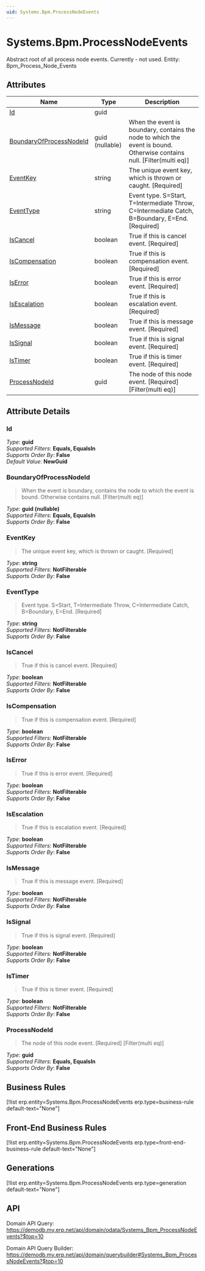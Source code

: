 ```yaml
---
uid: Systems.Bpm.ProcessNodeEvents
---
```

# Systems.Bpm.ProcessNodeEvents

Abstract root of all process node events. Currently - not used. Entity: Bpm_Process_Node_Events

## Attributes

| Name | Type | Description |
| ---- | ---- | --- |
| [Id](Systems.Bpm.ProcessNodeEvents.md#Id) | guid |  
| [BoundaryOfProcessNodeId](Systems.Bpm.ProcessNodeEvents.md#BoundaryOfProcessNodeId) | guid (nullable) | When the event is boundary, contains the node to which the event is bound. Otherwise contains null. [Filter(multi eq)] 
| [EventKey](Systems.Bpm.ProcessNodeEvents.md#EventKey) | string | The unique event key, which is thrown or caught. [Required] 
| [EventType](Systems.Bpm.ProcessNodeEvents.md#EventType) | string | Event type. S=Start, T=Intermediate Throw, C=Intermediate Catch, B=Boundary, E=End. [Required] 
| [IsCancel](Systems.Bpm.ProcessNodeEvents.md#IsCancel) | boolean | True if this is cancel event. [Required] 
| [IsCompensation](Systems.Bpm.ProcessNodeEvents.md#IsCompensation) | boolean | True if this is compensation event. [Required] 
| [IsError](Systems.Bpm.ProcessNodeEvents.md#IsError) | boolean | True if this is error event. [Required] 
| [IsEscalation](Systems.Bpm.ProcessNodeEvents.md#IsEscalation) | boolean | True if this is escalation event. [Required] 
| [IsMessage](Systems.Bpm.ProcessNodeEvents.md#IsMessage) | boolean | True if this is message event. [Required] 
| [IsSignal](Systems.Bpm.ProcessNodeEvents.md#IsSignal) | boolean | True if this is signal event. [Required] 
| [IsTimer](Systems.Bpm.ProcessNodeEvents.md#IsTimer) | boolean | True if this is timer event. [Required] 
| [ProcessNodeId](Systems.Bpm.ProcessNodeEvents.md#ProcessNodeId) | guid | The node of this node event. [Required] [Filter(multi eq)] 


## Attribute Details

### Id

_Type_: **guid**  
_Supported Filters_: **Equals, EqualsIn**  
_Supports Order By_: **False**  
_Default Value_: **NewGuid**  

### BoundaryOfProcessNodeId

> When the event is boundary, contains the node to which the event is bound. Otherwise contains null. [Filter(multi eq)]

_Type_: **guid (nullable)**  
_Supported Filters_: **Equals, EqualsIn**  
_Supports Order By_: **False**  

### EventKey

> The unique event key, which is thrown or caught. [Required]

_Type_: **string**  
_Supported Filters_: **NotFilterable**  
_Supports Order By_: **False**  

### EventType

> Event type. S=Start, T=Intermediate Throw, C=Intermediate Catch, B=Boundary, E=End. [Required]

_Type_: **string**  
_Supported Filters_: **NotFilterable**  
_Supports Order By_: **False**  

### IsCancel

> True if this is cancel event. [Required]

_Type_: **boolean**  
_Supported Filters_: **NotFilterable**  
_Supports Order By_: **False**  

### IsCompensation

> True if this is compensation event. [Required]

_Type_: **boolean**  
_Supported Filters_: **NotFilterable**  
_Supports Order By_: **False**  

### IsError

> True if this is error event. [Required]

_Type_: **boolean**  
_Supported Filters_: **NotFilterable**  
_Supports Order By_: **False**  

### IsEscalation

> True if this is escalation event. [Required]

_Type_: **boolean**  
_Supported Filters_: **NotFilterable**  
_Supports Order By_: **False**  

### IsMessage

> True if this is message event. [Required]

_Type_: **boolean**  
_Supported Filters_: **NotFilterable**  
_Supports Order By_: **False**  

### IsSignal

> True if this is signal event. [Required]

_Type_: **boolean**  
_Supported Filters_: **NotFilterable**  
_Supports Order By_: **False**  

### IsTimer

> True if this is timer event. [Required]

_Type_: **boolean**  
_Supported Filters_: **NotFilterable**  
_Supports Order By_: **False**  

### ProcessNodeId

> The node of this node event. [Required] [Filter(multi eq)]

_Type_: **guid**  
_Supported Filters_: **Equals, EqualsIn**  
_Supports Order By_: **False**  



## Business Rules

[!list erp.entity=Systems.Bpm.ProcessNodeEvents erp.type=business-rule default-text="None"]

## Front-End Business Rules

[!list erp.entity=Systems.Bpm.ProcessNodeEvents erp.type=front-end-business-rule default-text="None"]

## Generations

[!list erp.entity=Systems.Bpm.ProcessNodeEvents erp.type=generation default-text="None"]

## API

Domain API Query:
<https://demodb.my.erp.net/api/domain/odata/Systems_Bpm_ProcessNodeEvents?$top=10>

Domain API Query Builder:
<https://demodb.my.erp.net/api/domain/querybuilder#Systems_Bpm_ProcessNodeEvents?$top=10>


